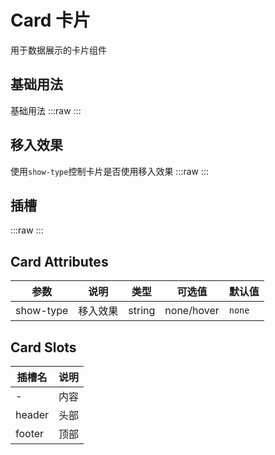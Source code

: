 # Card 卡片

用于数据展示的卡片组件

## 基础用法

基础用法
:::raw
<preview path="../../components/show/card/card.vue" ></preview>
:::

## 移入效果

使用`show-type`控制卡片是否使用移入效果
:::raw
<preview path="../../components/show/card/card-show-type.vue" ></preview>
:::

## 插槽

:::raw
<preview path="../../components/show/card/card-slot.vue" ></preview>
:::

## Card Attributes

| 参数      | 说明     | 类型   | 可选值     | 默认值 |
| --------- | -------- | ------ | ---------- | ------ |
| show-type | 移入效果 | string | none/hover | `none` |

## Card Slots 

| 插槽名 | 说明 |
| ------ | ---- |
| -      | 内容 |
| header | 头部 |
| footer | 顶部 |
